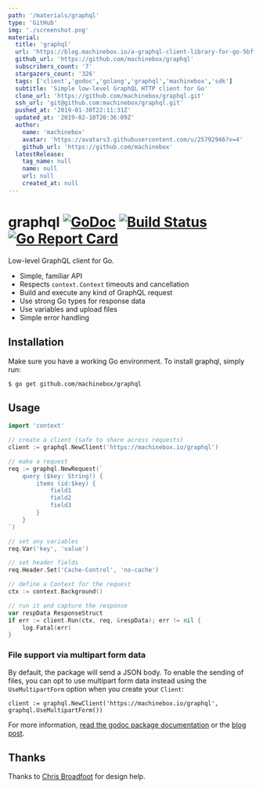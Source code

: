 ```yaml
---
path: '/materials/graphql'
type: 'GitHub'
img: './screenshot.png'
material:
  title: 'graphql'
  url: 'https://blog.machinebox.io/a-graphql-client-library-for-go-5bffd0455878'
  github_url: 'https://github.com/machinebox/graphql'
  subscribers_count: '7'
  stargazers_count: '326'
  tags: ['client','godoc','golang','graphql','machinebox','sdk']
  subtitle: 'Simple low-level GraphQL HTTP client for Go'
  clone_url: 'https://github.com/machinebox/graphql.git'
  ssh_url: 'git@github.com:machinebox/graphql.git'
  pushed_at: '2019-01-30T22:11:31Z'
  updated_at: '2019-02-10T20:36:09Z'
  author:
    name: 'machinebox'
    avatar: 'https://avatars3.githubusercontent.com/u/25792946?v=4'
    github_url: 'https://github.com/machinebox'
  latestRelease:
    tag_name: null
    name: null
    url: null
    created_at: null
---
```

# graphql [![GoDoc](https://godoc.org/github.com/machinebox/graphql?status.png)](http://godoc.org/github.com/machinebox/graphql) [![Build Status](https://travis-ci.org/machinebox/graphql.svg?branch=master)](https://travis-ci.org/machinebox/graphql) [![Go Report Card](https://goreportcard.com/badge/github.com/machinebox/graphql)](https://goreportcard.com/report/github.com/machinebox/graphql)

Low-level GraphQL client for Go.

* Simple, familiar API
* Respects `context.Context` timeouts and cancellation
* Build and execute any kind of GraphQL request
* Use strong Go types for response data
* Use variables and upload files
* Simple error handling

## Installation
Make sure you have a working Go environment. To install graphql, simply run:

```
$ go get github.com/machinebox/graphql
```

## Usage

```go
import 'context'

// create a client (safe to share across requests)
client := graphql.NewClient('https://machinebox.io/graphql')

// make a request
req := graphql.NewRequest(`
    query ($key: String!) {
        items (id:$key) {
            field1
            field2
            field3
        }
    }
`)

// set any variables
req.Var('key', 'value')

// set header fields
req.Header.Set('Cache-Control', 'no-cache')

// define a Context for the request
ctx := context.Background()

// run it and capture the response
var respData ResponseStruct
if err := client.Run(ctx, req, &respData); err != nil {
    log.Fatal(err)
}
```

### File support via multipart form data

By default, the package will send a JSON body. To enable the sending of files, you can opt to
use multipart form data instead using the `UseMultipartForm` option when you create your `Client`:

```
client := graphql.NewClient('https://machinebox.io/graphql', graphql.UseMultipartForm())
```

For more information, [read the godoc package documentation](http://godoc.org/github.com/machinebox/graphql) or the [blog post](https://blog.machinebox.io/a-graphql-client-library-for-go-5bffd0455878).

## Thanks

Thanks to [Chris Broadfoot](https://github.com/broady) for design help.
